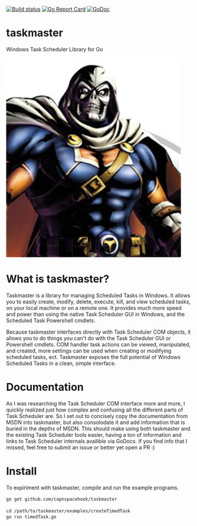 [![Build status](https://ci.appveyor.com/api/projects/status/b3gllq093c8ex5ew?svg=true)](https://ci.appveyor.com/project/capnspacehook/taskmaster)
[![Go Report Card](https://goreportcard.com/badge/github.com/capnspacehook/taskmaster)](https://goreportcard.com/report/github.com/capnspacehook/taskmaster)
[![GoDoc](https://godoc.org/github.com/capnspacehook/taskmaster?status.svg)](https://godoc.org/github.com/capnspacehook/taskmaster)

# taskmaster
Windows Task Scheduler Library for Go

![taskmaster villian](img/taskmaster.jpg "Taskmaster")

# What is taskmaster?

Taskmaster is a library for managing Scheduled Tasks in Windows. It allows you to easily create, modify, delete, execute, kill, and view scheduled tasks, on your local machine or on a remote one. It provides much more speed and power than using the native Task Scheduler GUI in Windows, and the Scheduled Task Powershell cmdlets. 

Because taskmaster interfaces directly with Task Scheduler COM objects, it allows you to do things you can't do with the Task Scheduler GUI or Powershell cmdlets. COM handler task actions can be viewed, manipulated, and created, more settings can be used when creating or modifying scheduled tasks, ect. Taskmaster exposes the full potential of Windows Scheduled Tasks in a clean, simple interface. 

# Documentation

As I was researching the Task Scheduler COM interface more and more, I quickly realized just how complex and confusing all the different parts of Task Scheduler are. So I set out to concisely copy the documentation from MSDN into taskmaster, but also consolodate it and add information that is buried in the depths of MSDN. This should make using both taskmaster and the existing Task Scheduler tools easier, having a ton of information and links to Task Scheduler internals availible via GoDocs. If you find info that I missed, feel free to submit an issue or better yet open a PR :)  

# Install

To expiriment with taskmaster, compile and run the example programs.

``` shell
go get github.com/capnspacehook/taskmaster

cd /path/to/taskmaster/examples/createTimedTask
go run timedTask.go
```
